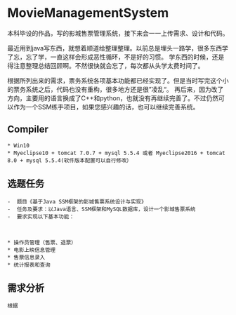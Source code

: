 ﻿#  MovieManagementSystem

本科毕设的作品，写的影城售票管理系统，接下来会一一上传需求、设计和代码。

最近用到java写东西，就想着顺道给整理整理。以前总是埋头一路学，很多东西学了忘，忘了学，一直这样会形成恶性循环，不是好的习惯。
学东西的时候，还是得注意整理总结回顾啊。不然很快就会忘了，每次都从头学太费时间了。

根据所列出来的需求，票务系统各项基本功能都已经实现了。但是当时写完这个小的票务系统之后，代码也没有重构，很多地方还是很”凌乱“。
再后来，因为改了方向，主要用的语言换成了C++和python，也就没有再继续完善了。不过仍然可以作为一个SSM练手项目，如果您感兴趣的话，也可以继续完善系统。

## Compiler
	* Win10
	* Myeclipse10 + tomcat 7.0.7 + mysql 5.5.4 或者 Myeclipse2016 + tomcat 8.0 + mysql 5.5.4(软件版本配置可以自行修改）
	
## 选题任务
    -  题目《基于Java SSM框架的影城售票系统设计与实现》
    -  任务及要求：以Java语言、SSM框架和MySQL数据库，设计一个影城售票系统
    -  要求实现以下基本功能：



	* 操作员管理（售票、退票）
	* 电影上映信息管理
	* 售票信息录入
	* 统计报表和查询

## 需求分析
	根据

